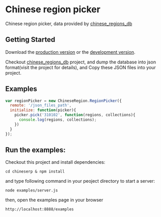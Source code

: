 # Chinese region picker

Chinese region picker, data provided by [chinese_regions_db][crd]

## Getting Started
Download the [production version][min] or the [development version][dev].

Checkout [chinese_regions_db][crd] project, and dump the database into json format(visit the project for details), and Copy these JSON files into your project.

## Examples
```javascript
var regionPicker = new ChineseRegion.RegionPicker({
  remote: '/json_files_path',
  initialize: function(picker){
    picker.pick('310102', function(regions, collections){
      console.log(regions, collections);
    })
  }
});
```

## Run the examples:
Checkout this project and install dependencies:
```node
cd chineserp & npm install
```

and type following command in your peoject directory to start a server:
```
node examples/server.js
```

then, open the examples page in your browser
```
http://localhost:8888/examples
```

[crd]: https://github.com/xixilive/chinese_regions_db
[min]: https://raw.github.com/xixilive/chineserp/master/dist/chineserp.min.js
[dev]: https://raw.github.com/xixilive/chineserp/master/dist/chineserp.js
